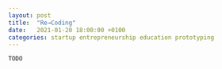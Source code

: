 ```yaml
---
layout: post
title:  "Re→Coding"
date:   2021-01-20 18:00:00 +0100
categories: startup entrepreneurship education prototyping
---
```


`TODO`
